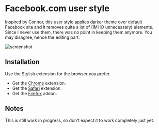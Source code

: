 # Facebook.com user style

Inspired by [Connor][1], this user style applies darker theme over default Facebook site and it removes quite a lot of (IMHO unnecessary) elements. Since I never use them, there was no point in keeping them anymore. You may disagree, hence the editing part.

<img src="https://raw.github.com/tpetrina/user-styles/master/facebook/dark-version/screenshot.png" alt="screenshot" />

## Installation
Use the Stylish extension for the browser you prefer.  
 * Get the [Chrome][2] extension.
 * Get the [Safari][3] extension.
 * Get the [Firefox][4] addon.
 
## Notes

This is still work in progress, so don't expect it to work completely just yet.


[1]: https://github.com/connors/facebook-user-style "Facebook.com user style"
[2]: https://chrome.google.com/webstore/detail/stylish/fjnbnpbmkenffdnngjfgmeleoegfcffe "Stylish for Chrome"
[3]: http://sobolev.us/stylish/ "Stylish for Safari"
[4]: https://addons.mozilla.org/fr/firefox/addon/stylish/ "Stylish for Firefox"